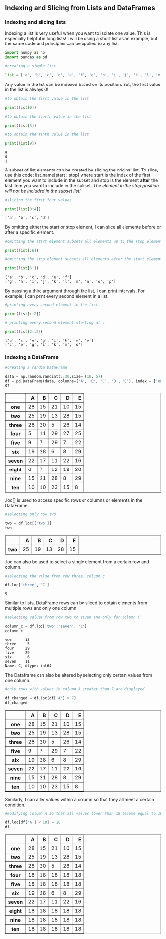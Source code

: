 ## Indexing and Slicing from Lists and DataFrames

### Indexing and slicing lists


Indexing a list is very useful when you want to isolate one value. This is especially helpful in long lists! I will be using a short list as an example, but the same code and principles can be applied to any list.


```python
import numpy as np
import pandas as pd
```


```python
#creating a simple list

list = ['a', 'b', 'c', 'd', 'e', 'f', 'g', 'h', 'i', 'j', 'k', 'l', 'm', 'n', 'o', 'p']
```

Any value in the  list can be indexed based on its position. But, the first value in the list is always 0!



```python
#to obtain the first value in the list

print(list[0])

#to obtain the fourth value in the list

print(list[3])

#to obtain the tenth value in the list

print(list[9])
```

    a
    d
    j



A subset of list elements can be created by slicing the original list. To slice, use this code: list_name[start : stop] where start is the index of the first element you want to include in the subset and stop is the element **after** the last item you want to include in the subset. *The element in the stop position will not be included in the subset list!*


```python
#slicing the first four values 

print(list[0:4])
```

    ['a', 'b', 'c', 'd']


By omitting either the start or stop element, I can slice all elements before or after a specific element. 



```python
#omitting the start element subsets all elements up to the stop element specified

print(list[:6])

#omitting the stop element subsets all elements after the start element specified

print(list[6:])
```

    ['a', 'b', 'c', 'd', 'e', 'f']
    ['g', 'h', 'i', 'j', 'k', 'l', 'm', 'n', 'o', 'p']


By passing a third argument through the list, I can print intervals. For example, I can print every second element in a list.



```python
#printing every second element in the list

print(list[::2])

# printing every second element starting at c

print(list[2::2])
```

    ['a', 'c', 'e', 'g', 'i', 'k', 'm', 'o']
    ['c', 'e', 'g', 'i', 'k', 'm', 'o']


### Indexing a DataFrame 



```python
#creating a random DataFrame 

data = np.random.randint(5,30,size= (10, 5))
df = pd.DataFrame(data, columns=['A', 'B', 'C', 'D', 'E'], index = ['one', 'two', 'three', 'four', 'five', 'six', 'seven', 'eight', 'nine', 'ten'])
df
```




<table border="1" class="dataframe">
  <thead>
    <tr style="text-align: right;">
      <th></th>
      <th>A</th>
      <th>B</th>
      <th>C</th>
      <th>D</th>
      <th>E</th>
    </tr>
  </thead>
  <tbody>
    <tr>
      <th>one</th>
      <td>28</td>
      <td>15</td>
      <td>21</td>
      <td>10</td>
      <td>15</td>
    </tr>
    <tr>
      <th>two</th>
      <td>25</td>
      <td>19</td>
      <td>13</td>
      <td>28</td>
      <td>15</td>
    </tr>
    <tr>
      <th>three</th>
      <td>28</td>
      <td>20</td>
      <td>5</td>
      <td>26</td>
      <td>14</td>
    </tr>
    <tr>
      <th>four</th>
      <td>5</td>
      <td>11</td>
      <td>29</td>
      <td>27</td>
      <td>25</td>
    </tr>
    <tr>
      <th>five</th>
      <td>9</td>
      <td>7</td>
      <td>29</td>
      <td>7</td>
      <td>22</td>
    </tr>
    <tr>
      <th>six</th>
      <td>19</td>
      <td>28</td>
      <td>6</td>
      <td>8</td>
      <td>29</td>
    </tr>
    <tr>
      <th>seven</th>
      <td>22</td>
      <td>17</td>
      <td>11</td>
      <td>22</td>
      <td>16</td>
    </tr>
    <tr>
      <th>eight</th>
      <td>6</td>
      <td>7</td>
      <td>12</td>
      <td>19</td>
      <td>20</td>
    </tr>
    <tr>
      <th>nine</th>
      <td>15</td>
      <td>21</td>
      <td>28</td>
      <td>8</td>
      <td>29</td>
    </tr>
    <tr>
      <th>ten</th>
      <td>10</td>
      <td>10</td>
      <td>23</td>
      <td>15</td>
      <td>8</td>
    </tr>
  </tbody>
</table>



.loc[] is used to access specific rows or columns or elements in the DataFrame.


```python
#selecting only row two

two = df.loc[['two']]
two
```





<table border="1" class="dataframe">
  <thead>
    <tr style="text-align: right;">
      <th></th>
      <th>A</th>
      <th>B</th>
      <th>C</th>
      <th>D</th>
      <th>E</th>
    </tr>
  </thead>
  <tbody>
    <tr>
      <th>two</th>
      <td>25</td>
      <td>19</td>
      <td>13</td>
      <td>28</td>
      <td>15</td>
    </tr>
  </tbody>
</table>



.loc can also be used to select a single element from a certain row and column.


```python
#selecting the value from row three, column c

df.loc['three', 'C']
```




    5



Similar to lists, DataFrame rows can be sliced to obtain elements from multiple rows and only one column.



```python
#selecting values from row two to seven and only for column C

column_c = df.loc['two':'seven', 'C']
column_c
```




    two      13
    three     5
    four     29
    five     29
    six       6
    seven    11
    Name: C, dtype: int64



The Dataframe can also be altered by selecting only certain values from one column.



```python
#only rows with values in column A greater than 7 are displayed

df_changed = df.loc[df['A'] > 7]
df_changed
```





<table border="1" class="dataframe">
  <thead>
    <tr style="text-align: right;">
      <th></th>
      <th>A</th>
      <th>B</th>
      <th>C</th>
      <th>D</th>
      <th>E</th>
    </tr>
  </thead>
  <tbody>
    <tr>
      <th>one</th>
      <td>28</td>
      <td>15</td>
      <td>21</td>
      <td>10</td>
      <td>15</td>
    </tr>
    <tr>
      <th>two</th>
      <td>25</td>
      <td>19</td>
      <td>13</td>
      <td>28</td>
      <td>15</td>
    </tr>
    <tr>
      <th>three</th>
      <td>28</td>
      <td>20</td>
      <td>5</td>
      <td>26</td>
      <td>14</td>
    </tr>
    <tr>
      <th>five</th>
      <td>9</td>
      <td>7</td>
      <td>29</td>
      <td>7</td>
      <td>22</td>
    </tr>
    <tr>
      <th>six</th>
      <td>19</td>
      <td>28</td>
      <td>6</td>
      <td>8</td>
      <td>29</td>
    </tr>
    <tr>
      <th>seven</th>
      <td>22</td>
      <td>17</td>
      <td>11</td>
      <td>22</td>
      <td>16</td>
    </tr>
    <tr>
      <th>nine</th>
      <td>15</td>
      <td>21</td>
      <td>28</td>
      <td>8</td>
      <td>29</td>
    </tr>
    <tr>
      <th>ten</th>
      <td>10</td>
      <td>10</td>
      <td>23</td>
      <td>15</td>
      <td>8</td>
    </tr>
  </tbody>
</table>



Similarly, I can alter values within a column so that they all meet a certain condition.



```python
#modifying column A so that all values lower than 18 become equal to 18

df.loc[df['A'] < 18] = 18
df
```



<table border="1" class="dataframe">
  <thead>
    <tr style="text-align: right;">
      <th></th>
      <th>A</th>
      <th>B</th>
      <th>C</th>
      <th>D</th>
      <th>E</th>
    </tr>
  </thead>
  <tbody>
    <tr>
      <th>one</th>
      <td>28</td>
      <td>15</td>
      <td>21</td>
      <td>10</td>
      <td>15</td>
    </tr>
    <tr>
      <th>two</th>
      <td>25</td>
      <td>19</td>
      <td>13</td>
      <td>28</td>
      <td>15</td>
    </tr>
    <tr>
      <th>three</th>
      <td>28</td>
      <td>20</td>
      <td>5</td>
      <td>26</td>
      <td>14</td>
    </tr>
    <tr>
      <th>four</th>
      <td>18</td>
      <td>18</td>
      <td>18</td>
      <td>18</td>
      <td>18</td>
    </tr>
    <tr>
      <th>five</th>
      <td>18</td>
      <td>18</td>
      <td>18</td>
      <td>18</td>
      <td>18</td>
    </tr>
    <tr>
      <th>six</th>
      <td>19</td>
      <td>28</td>
      <td>6</td>
      <td>8</td>
      <td>29</td>
    </tr>
    <tr>
      <th>seven</th>
      <td>22</td>
      <td>17</td>
      <td>11</td>
      <td>22</td>
      <td>16</td>
    </tr>
    <tr>
      <th>eight</th>
      <td>18</td>
      <td>18</td>
      <td>18</td>
      <td>18</td>
      <td>18</td>
    </tr>
    <tr>
      <th>nine</th>
      <td>18</td>
      <td>18</td>
      <td>18</td>
      <td>18</td>
      <td>18</td>
    </tr>
    <tr>
      <th>ten</th>
      <td>18</td>
      <td>18</td>
      <td>18</td>
      <td>18</td>
      <td>18</td>
    </tr>
  </tbody>
</table>


